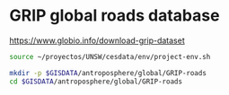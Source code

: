 # GRIP global roads database

https://www.globio.info/download-grip-dataset

```sh
source ~/proyectos/UNSW/cesdata/env/project-env.sh

mkdir -p $GISDATA/antroposphere/global/GRIP-roads
cd $GISDATA/antroposphere/global/GRIP-roads

```
